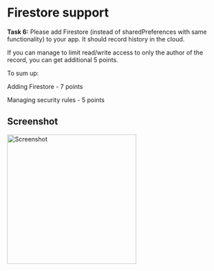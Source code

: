 # Firestore support

**Task 6:**
Please add Firestore (instead of sharedPreferences with same functionality) to your app. It should record history in the cloud.

If you can manage to limit read/write access to only the author of the record, you can get additional 5 points.

To sum up:

Adding Firestore - 7 points

Managing security rules - 5 points

## Screenshot

<img src="6_firestore_suppprt" alt="Screenshot" width="300"/>